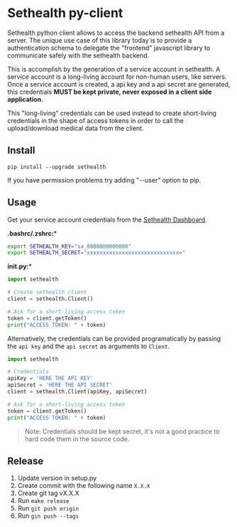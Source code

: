 # Sethealth py-client

Sethealth python client allows to access the backend sethealth API from a server. The unique use case of this library today is to provide a authentication schema to delegate the "frontend" javascript library to communicate safely with the sethealth backend.

This is accomplish by the generation of a service account in sethealth. A service account is a long-living account for non-human users, like servers. Once a service account is created, a api key and a api secret are generated, this credentials **MUST be kept private, never exposed in a client side application**.

This "long-living" credentials can be used instead to create short-living credentials in the shape of access tokens in order to call the upload/download medical data from the client.

## Install

```
pip install --upgrade sethealth
```
If you have permission problems try adding "--user" option to pip.

## Usage

Get your service account credentials from the [Sethealth Dashboard](https://dashboard.set.health).

**.bashrc/.zshrc:***

```bash
export SETHEALTH_KEY="sa_0000000000000"
export SETHEALTH_SECRET="xxxxxxxxxxxxxxxxxxxxxxxxxxxxx="
```

**__init__.py:***

```python
import sethealth

# Create sethealth client
client = sethealth.Client()

# Ask for a short-living access token
token = client.getToken()
print("ACCESS TOKEN: " + token)
```

Alternatively, the credentials can be provided programatically by passing the `api key` and the `api secret` as arguments to `Client`.

```python
import sethealth

# Credentials
apiKey = 'HERE THE API KEY'
apiSecret = 'HERE THE API SECRET'
client = sethealth.Client(apiKey, apiSecret)

# Ask for a short-living access token
token = client.getToken()
print("ACCESS TOKEN: " + token)
```

>Note: Credentials should be kept secret, it's not a good practice to hard code them in the source code.


## Release

1. Update version in setup.py
2. Create commit with the following name `X.X.X`
3. Create git tag vX.X.X
4. Run `make release`
5. Run `git push origin`
6. Run `gin push --tags`
